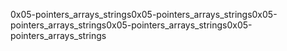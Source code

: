 0x05-pointers_arrays_strings0x05-pointers_arrays_strings0x05-pointers_arrays_strings0x05-pointers_arrays_strings0x05-pointers_arrays_strings
